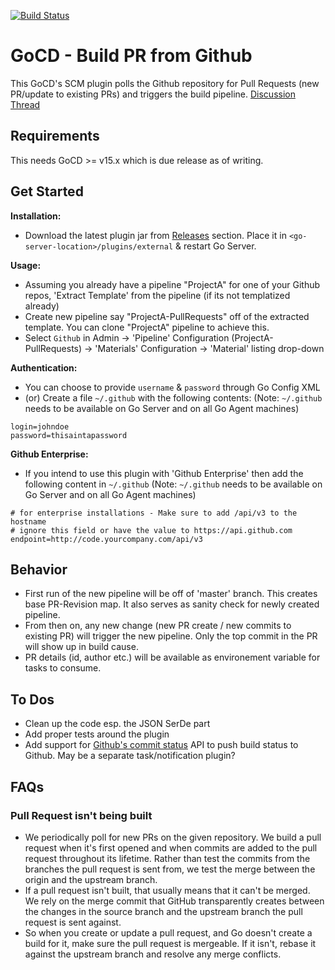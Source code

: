 [![Build Status](https://snap-ci.com/ashwanthkumar/gocd-build-github-pull-requests/branch/master/build_image)](https://snap-ci.com/ashwanthkumar/gocd-build-github-pull-requests/branch/master)

# GoCD - Build PR from Github
This GoCD's SCM plugin polls the Github repository for Pull Requests (new PR/update to existing PRs) and triggers the build pipeline. [Discussion Thread](https://groups.google.com/d/topic/go-cd-dev/Rt_Y5G2VkOc/discussion)

## Requirements
This needs GoCD >= v15.x which is due release as of writing.

## Get Started
**Installation:**
- Download the latest plugin jar from [Releases](https://github.com/ashwanthkumar/gocd-build-github-pull-requests/releases) section. Place it in `<go-server-location>/plugins/external` & restart Go Server.

**Usage:**
- Assuming you already have a pipeline "ProjectA" for one of your Github repos, 'Extract Template' from the pipeline (if its not templatized already)
- Create new pipeline say "ProjectA-PullRequests" off of the extracted template. You can clone "ProjectA" pipeline to achieve this.
- Select `Github` in Admin -> 'Pipeline' Configuration (ProjectA-PullRequests) -> 'Materials' Configuration -> 'Material' listing drop-down

**Authentication:**
- You can choose to provide `username` & `password` through Go Config XML
- (or) Create a file `~/.github` with the following contents: (Note: `~/.github` needs to be available on Go Server and on all Go Agent machines)
```
login=johndoe
password=thisaintapassword
```

**Github Enterprise:**
- If you intend to use this plugin with 'Github Enterprise' then add the following content in `~/.github` (Note: `~/.github` needs to be available on Go Server and on all Go Agent machines)
```
# for enterprise installations - Make sure to add /api/v3 to the hostname
# ignore this field or have the value to https://api.github.com
endpoint=http://code.yourcompany.com/api/v3
```

## Behavior
- First run of the new pipeline will be off of 'master' branch. This creates base PR-Revision map. It also serves as sanity check for newly created pipeline.
- From then on, any new change (new PR create / new commits to existing PR) will trigger the new pipeline. Only the top commit in the PR will show up in build cause.
- PR details (id, author etc.) will be available as environement variable for tasks to consume.

## To Dos
- Clean up the code esp. the JSON SerDe part
- Add proper tests around the plugin
- Add support for [Github's commit status](https://developer.github.com/v3/repos/statuses/) API to push build status to Github. May be a separate task/notification plugin?

## FAQs

### Pull Request isn't being built
- We periodically poll for new PRs on the given repository. We build a pull request when it's first opened and when commits are added to the pull request throughout its lifetime. Rather than test the commits from the branches the pull request is sent from, we test the merge between the origin and the upstream branch.
- If a pull request isn't built, that usually means that it can't be merged. We rely on the merge commit that GitHub transparently creates between the changes in the source branch and the upstream branch the pull request is sent against.
- So when you create or update a pull request, and Go doesn't create a build for it, make sure the pull request is mergeable. If it isn't, rebase it against the upstream branch and resolve any merge conflicts.

